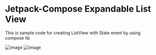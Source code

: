 # Jetpack-Compose Expandable List View
This is sample code for creating ListView with State event by using compose lib

![image](https://user-images.githubusercontent.com/7530610/131813467-fc9de380-9b2e-450c-b305-ca70a2c61bf2.png)
![image](https://user-images.githubusercontent.com/7530610/131813662-ea3e6456-00ba-4d3a-b315-3db094ae9649.png)
